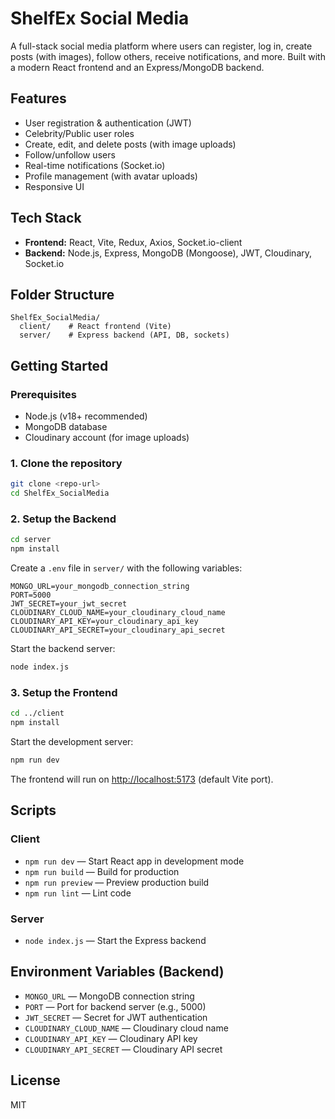# ShelfEx Social Media

A full-stack social media platform where users can register, log in, create posts (with images), follow others, receive notifications, and more. Built with a modern React frontend and an Express/MongoDB backend.

## Features
- User registration & authentication (JWT)
- Celebrity/Public user roles
- Create, edit, and delete posts (with image uploads)
- Follow/unfollow users
- Real-time notifications (Socket.io)
- Profile management (with avatar uploads)
- Responsive UI

## Tech Stack
- **Frontend:** React, Vite, Redux, Axios, Socket.io-client
- **Backend:** Node.js, Express, MongoDB (Mongoose), JWT, Cloudinary, Socket.io

## Folder Structure
```
ShelfEx_SocialMedia/
  client/    # React frontend (Vite)
  server/    # Express backend (API, DB, sockets)
```

## Getting Started

### Prerequisites
- Node.js (v18+ recommended)
- MongoDB database
- Cloudinary account (for image uploads)

### 1. Clone the repository
```bash
git clone <repo-url>
cd ShelfEx_SocialMedia
```

### 2. Setup the Backend
```bash
cd server
npm install
```
Create a `.env` file in `server/` with the following variables:
```env
MONGO_URL=your_mongodb_connection_string
PORT=5000
JWT_SECRET=your_jwt_secret
CLOUDINARY_CLOUD_NAME=your_cloudinary_cloud_name
CLOUDINARY_API_KEY=your_cloudinary_api_key
CLOUDINARY_API_SECRET=your_cloudinary_api_secret
```
Start the backend server:
```bash
node index.js
```

### 3. Setup the Frontend
```bash
cd ../client
npm install
```
Start the development server:
```bash
npm run dev
```
The frontend will run on [http://localhost:5173](http://localhost:5173) (default Vite port).

## Scripts
### Client
- `npm run dev` — Start React app in development mode
- `npm run build` — Build for production
- `npm run preview` — Preview production build
- `npm run lint` — Lint code

### Server
- `node index.js` — Start the Express backend

## Environment Variables (Backend)
- `MONGO_URL` — MongoDB connection string
- `PORT` — Port for backend server (e.g., 5000)
- `JWT_SECRET` — Secret for JWT authentication
- `CLOUDINARY_CLOUD_NAME` — Cloudinary cloud name
- `CLOUDINARY_API_KEY` — Cloudinary API key
- `CLOUDINARY_API_SECRET` — Cloudinary API secret

## License
MIT 